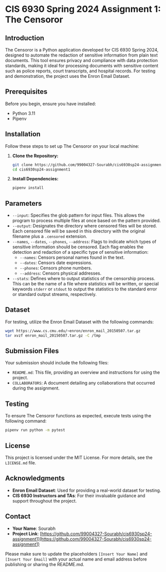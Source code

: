 # CIS 6930 Spring 2024 Assignment 1: The Censoror

## Introduction

The Censoror is a Python application developed for CIS 6930 Spring 2024, designed to automate the redaction of sensitive information from plain text documents. This tool ensures privacy and compliance with data protection standards, making it ideal for processing documents with sensitive content such as police reports, court transcripts, and hospital records. For testing and demonstration, the project uses the Enron Email Dataset.

## Prerequisites

Before you begin, ensure you have installed:

- Python 3.11
- Pipenv

## Installation

Follow these steps to set up The Censoror on your local machine:

1. **Clone the Repository:**
    ```bash
    git clone https://github.com/99004327-Sourabh/cis6930sp24-assignment1.git
    cd cis6930sp24-assignment1
    ```

2. **Install Dependencies:**
    ```bash
    pipenv install
    ```

## Parameters

- `--input`: Specifies the glob pattern for input files. This allows the program to process multiple files at once based on the pattern provided.
- `--output`: Designates the directory where censored files will be stored. Each censored file will be saved in this directory with the original filename plus a `.censored` extension.
- `--names`, `--dates`, `--phones`, `--address`: Flags to indicate which types of sensitive information should be censored. Each flag enables the detection and redaction of a specific type of sensitive information:
  - `--names`: Censors personal names found in the text.
  - `--dates`: Censors date expressions.
  - `--phones`: Censors phone numbers.
  - `--address`: Censors physical addresses.
- `--stats`: Defines where to output statistics of the censorship process. This can be the name of a file where statistics will be written, or special keywords `stderr` or `stdout` to output the statistics to the standard error or standard output streams, respectively.

## Dataset

For testing, utilize the Enron Email Dataset with the following commands:

```bash
wget https://www.cs.cmu.edu/~enron/enron_mail_20150507.tar.gz
tar xvzf enron_mail_20150507.tar.gz -C /tmp
```

## Submission Files

Your submission should include the following files:

- `README.md`: This file, providing an overview and instructions for using the project.
- `COLLABORATORS`: A document detailing any collaborations that occurred during the assignment.

## Testing

To ensure The Censoror functions as expected, execute tests using the following command:

```bash
pipenv run python -m pytest
```
## License

This project is licensed under the MIT License. For more details, see the `LICENSE.md` file.

## Acknowledgments

- **Enron Email Dataset**: Used for providing a real-world dataset for testing.
- **CIS 6930 Instructors and TAs**: For their invaluable guidance and support throughout the project.

## Contact

- **Your Name**: Sourabh
- **Project Link**: [https://github.com/99004327-Sourabh/cis6930sp24-assignment1](https://github.com/99004327-Sourabh/cis6930sp24-assignment1)

Please make sure to update the placeholders `[Insert Your Name]` and `[Insert Your Email]` with your actual name and email address before publishing or sharing the README.md.
